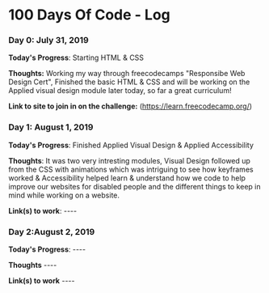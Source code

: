 # 100 Days Of Code - Log

### Day 0: July 31, 2019

**Today's Progress**: Starting HTML & CSS

**Thoughts:** Working my way through freecodecamps "Responsibe Web Design Cert", Finished the basic HTML & CSS and will be working on the Applied visual design module later today, so far a great curriculum!

**Link to site to join in on the challenge:** (https://learn.freecodecamp.org/)


### Day 1: August 1, 2019

**Today's Progress**: Finished Applied Visual Design & Applied Accessibility

**Thoughts**: It was two very intresting modules, Visual Design followed up from the CSS with animations which was intriguing to see how keyframes worked & Accessibility helped learn & understand how we code to help improve our websites for disabled people and the different things to keep in mind while working on a website.

**Link(s) to work**: ----


### Day 2:August 2, 2019

**Today's Progress**: ----

**Thoughts** ----

**Link(s) to work** ----
